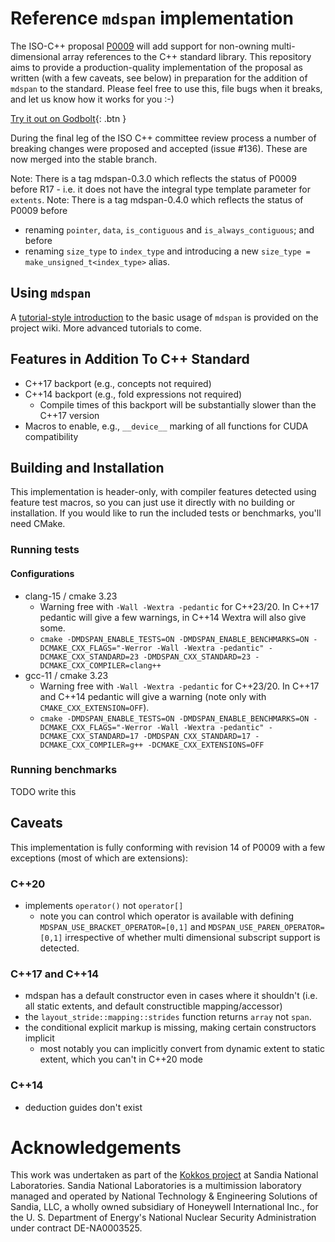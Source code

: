 <!--
SPDX-FileCopyrightText: 2025 Advanced Micro Devices, Inc.

SPDX-License-Identifier: MIT
-->

Reference `mdspan` implementation
==========================================

The ISO-C++ proposal [P0009](https://wg21.link/p0009) will add support for non-owning multi-dimensional array references to the C++ standard library.  This repository aims to provide a production-quality implementation of the proposal as written (with a few caveats, see below) in preparation for the addition of `mdspan` to the standard.  Please feel free to use this, file bugs when it breaks, and let us know how it works for you :-)

[Try it out on Godbolt](https://godbolt.org/z/Mxa7cej1a){: .btn }

During the final leg of the ISO C++ committee review process a number of breaking changes were proposed and accepted (issue #136). These are now merged into the stable branch.

Note: There is a tag mdspan-0.3.0 which reflects the status of P0009 before R17 - i.e. it does not have the integral type template parameter for `extents`.
Note: There is a tag mdspan-0.4.0 which reflects the status of P0009 before

* renaming `pointer`, `data`, `is_contiguous` and `is_always_contiguous`; and before
* renaming `size_type` to `index_type` and introducing a new `size_type = make_unsigned_t<index_type>` alias.

Using `mdspan`
--------------

A [tutorial-style introduction](https://github.com/kokkos/mdspan/wiki/A-Gentle-Introduction-to-mdspan) to the basic usage of `mdspan` is provided on the project wiki.  More advanced tutorials to come.

Features in Addition To C++ Standard
------------------------------------

- C++17 backport (e.g., concepts not required)
- C++14 backport (e.g., fold expressions not required)
  - Compile times of this backport will be substantially slower than the C++17 version
- Macros to enable, e.g., `__device__` marking of all functions for CUDA compatibility

Building and Installation
-------------------------

This implementation is header-only, with compiler features detected using feature test macros, so you can just use it directly with no building or installation.  If you would like to run the included tests or benchmarks, you'll need CMake.

### Running tests

#### Configurations

- clang-15 / cmake 3.23
  - Warning free with  `-Wall -Wextra -pedantic` for C++23/20. In C++17 pedantic will give a few warnings, in C++14 Wextra will also give some.
  - `cmake -DMDSPAN_ENABLE_TESTS=ON -DMDSPAN_ENABLE_BENCHMARKS=ON -DCMAKE_CXX_FLAGS="-Werror -Wall -Wextra -pedantic" -DCMAKE_CXX_STANDARD=23 -DMDSPAN_CXX_STANDARD=23 -DCMAKE_CXX_COMPILER=clang++`
- gcc-11 / cmake 3.23
  - Warning free with  `-Wall -Wextra -pedantic` for C++23/20. In C++17 and C++14 pedantic will give a warning (note only with `CMAKE_CXX_EXTENSION=OFF`).
  - `cmake -DMDSPAN_ENABLE_TESTS=ON -DMDSPAN_ENABLE_BENCHMARKS=ON -DCMAKE_CXX_FLAGS="-Werror -Wall -Wextra -pedantic" -DCMAKE_CXX_STANDARD=17 -DMDSPAN_CXX_STANDARD=17 -DCMAKE_CXX_COMPILER=g++ -DCMAKE_CXX_EXTENSIONS=OFF`

### Running benchmarks

TODO write this

Caveats
-------

This implementation is fully conforming with revision 14 of P0009 with a few exceptions (most of which are extensions):

### C++20
- implements `operator()` not `operator[]`
  - note you can control which operator is available with defining `MDSPAN_USE_BRACKET_OPERATOR=[0,1]` and `MDSPAN_USE_PAREN_OPERATOR=[0,1]` irrespective of whether multi dimensional subscript support is detected.

### C++17 and C++14
- mdspan has a default constructor even in cases where it shouldn't (i.e. all static extents, and default constructible mapping/accessor)
- the `layout_stride::mapping::strides` function returns `array` not `span`.
- the conditional explicit markup is missing, making certain constructors implicit
  - most notably you can implicitly convert from dynamic extent to static extent, which you can't in C++20 mode

### C++14
- deduction guides don't exist



Acknowledgements
================

This work was undertaken as part of the [Kokkos project](https://github.com/kokkos/kokkos) at Sandia National Laboratories.  Sandia National Laboratories is a multimission laboratory managed and operated by National Technology & Engineering Solutions of Sandia, LLC, a wholly owned subsidiary of Honeywell International Inc., for the U. S. Department of Energy's National Nuclear Security Administration under contract DE-NA0003525.

